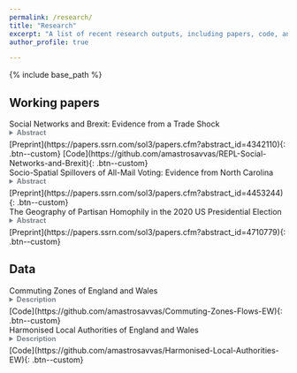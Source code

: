```yaml
---
permalink: /research/
title: "Research"
excerpt: "A list of recent research outputs, including papers, code, and data."
author_profile: true

---
```


{% include base_path %}


## Working papers

<summary>Social Networks and Brexit: Evidence from a Trade Shock</summary>
<details style = "margin-top: 0;"><summary  style="font-size: 0.9em;color:#7B8287; margin-top: 0; margin-bottom: 5px;"><b>Abstract</b> </summary>
<blockquote style="font-size: 0.8em;color:#7B8287; margin-top: 0; margin-bottom: 5px; margin-left: 4px;"> 
Regional exposure to Chinese import competition has often been linked to support for the Leave option in the 2016 UK EU membership referendum. Looking at 143 harmonised International Territorial Level 3 (ITL3) regions covering England and Wales, and using data on the density of online social ties between them, I show that regional support for leaving the EU was also associated with exposure in socially connected regions. I first delineate 18 commuting zones based on interregional flows over three Census years. For each region, I then construct a measure of own exposure to Chinese import competition and a measure of exposure in a set of social neighbours located outside its commuting zone. Exploiting variation within commuting zones, and using an instrumental variable approach, I find that the two measures have comparable positive effects on the regional share of the Leave vote. In a series of checks, I do not find evidence that the effect of social neighbours’ exposure is driven by an economic channel or a relationship between import competition and social ties. I also corroborate the regional results using survey data on vote choice. I interpret these findings as indicative of social spillovers between local labour markets: information flows from social neighbours are a likely channel behind the estimated spillover effects on voting outcomes.
</blockquote>
</details>
[Preprint](https://papers.ssrn.com/sol3/papers.cfm?abstract_id=4342110){: .btn--custom} [Code](https://github.com/amastrosavvas/REPL-Social-Networks-and-Brexit){: .btn--custom}
<br> 

<summary>Socio-Spatial Spillovers of All-Mail Voting: Evidence from North Carolina</summary>
<details><summary  style="font-size: 0.9em;color:#7B8287; margin-bottom:  5px;"><b>Abstract</b></summary>
<blockquote style="font-size: 0.8em;color:#7B8287; margin-top: 0; margin-bottom: 5px; margin-left: 4px;">
All-mail voting has been introduced in several jurisdictions in the United States since the COVID-19 pandemic, with the resulting need for processing larger volumes of mail ballots posing challenges to election administration. Leveraging data on more than 4.5 million eligible voters in the state of North Carolina and on online social ties between zip code tabulation areas (ZCTA) across the country, I show that local rollouts of all-mail voting also have spillover effects on choice of voting method in distant areas. Using a difference-in-differences research design, I find that an increase in the ZCTA-level share of social ties in counties that switched to all-mail voting between the 2016 and 2020 presidential elections by one standard deviation (1.77 percentage points) corresponds to an increase in the probability of casting a mail ballot by roughly 3.8 percentage points. These socio-spatial spillovers are stronger for older voters, non-Republicans, and those residing in metropolitan counties. The findings suggest that considering the aggregate social ties of a local jurisdiction in other areas may aid election officials in planning for changes in the demand for mail ballots.
</blockquote>
</details>
[Preprint](https://papers.ssrn.com/sol3/papers.cfm?abstract_id=4453244){: .btn--custom}
<br> 

<summary>The Geography of Partisan Homophily in the 2020 US Presidential Election</summary>
<details><summary  style="font-size: 0.9em;color:#7B8287; margin-bottom:  5px;"><b>Abstract</b></summary>
<blockquote style="font-size: 0.8em;color:#7B8287; margin-top: 0; margin-bottom:  5px; margin-left: 4px;">
Partisan segregation in the United States is often interpreted as evidence of limited social interaction among out-partisans, or partisan homophily. Though little is in fact known about the arrangement of voters in social space. In this paper, I draw on data on the pairwise density of social ties between 22,537 zip code tabulation areas (ZCTA) and 2020 US presidential election results to examine which places are socially connected to politically similar others. Using the local Moran index, I first identify clusters of ZCTAs where there is evidence of partisan homophily or heterophily. In a series of multinomial logit specifications, I then examine differences in the probability of each cluster in different settlement types and regions, and among areas with differences in the relative density and geographic distance of social ties elsewhere. I find that partisan homophily is the norm across areas, broadly tracking partisan segregation along the urban-rural continuum. However, the evidence is also suggestive of substantial spatial variation in the density and geographic range of co-partisan social ties: on average, homophilous Democratic-leaning areas, which are most likely to be in cities and suburbs, are much more likely than their Republican-leaning counterparts to be socially connected to distant areas.
</blockquote>
</details>
[Preprint](https://papers.ssrn.com/sol3/papers.cfm?abstract_id=4710779){: .btn--custom}

## Data

<summary>Commuting Zones of England and Wales</summary> 
<details><summary  style="font-size: 0.9em;color:#7B8287; margin-bottom:  5px;"><b>Description</b></summary>
<blockquote style="font-size: 0.8em;color:#7B8287; margin-top: 0;margin-bottom:  5px; margin-left: 4px;">
Tolbert-Sizer commuting zones based on harmonised local authority district (LAD) commuting matrices from the 1991, 2001, and 2011 UK Census.
</blockquote>
</details>
[Code](https://github.com/amastrosavvas/Commuting-Zones-Flows-EW){: .btn--custom}
<br> 

<summary>Harmonised Local Authorities of England and Wales</summary> 
<details><summary  style="font-size: 0.9em;color:#7B8287; margin-bottom:  5px;"><b>Description</b></summary>
<blockquote style="font-size: 0.8em;color:#7B8287; margin-top: 0;margin-bottom:  5px; margin-left: 4px;">
Harmonised classification of local authority districts (LAD) that is stable over time and consistent with official data on commuting and migration.
</blockquote>
</details>
[Code](https://github.com/amastrosavvas/Harmonised-Local-Authorities-EW){: .btn--custom}

